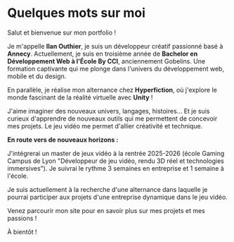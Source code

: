 # Quelques mots sur moi

Salut et bienvenue sur mon portfolio !

Je m'appelle **Ilan Outhier**, je suis un développeur créatif passionné basé à **Annecy**. Actuellement, je suis en troisième année de **Bachelor en Développement Web à l'École By CCI**, anciennement Gobelins. Une formation captivante qui me plonge dans l'univers du développement web, mobile et du design.

En parallèle, je réalise mon alternance chez **Hyperfiction**, où j'explore le monde fascinant de la réalité virtuelle avec **Unity** !

J'aime imaginer des nouveaux univers, langages, histoires... Et je suis curieux d'apprendre de nouveaux outils qui me permettent de concevoir mes projets. Le jeu vidéo me permet d'allier créativité et technique.

**En route vers de nouveaux horizons :** 

J'intégrerai un master de jeux vidéo à la rentrée 2025-2026 (école Gaming Campus de Lyon "Développeur de jeu vidéo, rendu 3D réel et technologies immersives"). Je suivrai le rythme 3 semaines en entreprise et 1 semaine à l'école.

Je suis actuellement à la recherche d'une alternance dans laquelle je pourrai participer aux projets d'une entreprise dynamique dans le jeu vidéo.

Venez parcourir mon site pour en savoir plus sur mes projets et mes passions !

À bientôt !

